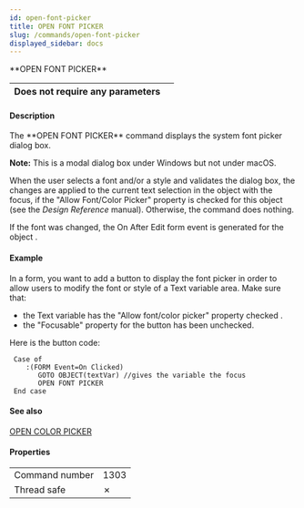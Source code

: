 ```yaml
---
id: open-font-picker
title: OPEN FONT PICKER
slug: /commands/open-font-picker
displayed_sidebar: docs
---
```


<!--REF #_command_.OPEN FONT PICKER.Syntax-->**OPEN FONT PICKER**<!-- END REF-->
<!--REF #_command_.OPEN FONT PICKER.Params-->
| Does not require any parameters |  |
| --- | --- |

<!-- END REF-->

#### Description 

<!--REF #_command_.OPEN FONT PICKER.Summary-->The **OPEN FONT PICKER** command displays the system font picker dialog box.<!-- END REF-->

**Note:** This is a modal dialog box under Windows but not under macOS.

When the user selects a font and/or a style and validates the dialog box, the changes are applied to the current text selection in the object with the focus, if the "Allow Font/Color Picker" property is checked for this object (see the *Design Reference* manual). Otherwise, the command does nothing.

If the font was changed, the On After Edit form event is generated for the object . 

#### Example 

In a form, you want to add a button to display the font picker in order to allow users to modify the font or style of a Text variable area. Make sure that:

* the Text variable has the "Allow font/color picker" property checked .
* the "Focusable" property for the button has been unchecked.

Here is the button code:

```4d
 Case of
    :(FORM Event=On Clicked)
       GOTO OBJECT(textVar) //gives the variable the focus
       OPEN FONT PICKER
 End case
```

#### See also 

[OPEN COLOR PICKER](open-color-picker.md)  

#### Properties

|  |  |
| --- | --- |
| Command number | 1303 |
| Thread safe | &cross; |


